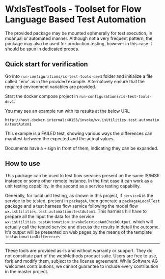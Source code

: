 # WxIsTestTools - Toolset for Flow Language Based Test Automation

The provided package may be mounted ephmerally for test execution, in moanual or automated manner.
Although not a very frequent pattern, the package may also be used for production testing, however in this case it should be spun in dedicated probes.

## Quick start for verification

Go into `run-configurations/is-test-tools-dev1` folder and initialize a file called '.env' as in the provided example. Alternatively ensure that the required environment variables are provided.

Start the docker compose project in `run-configurations/is-test-tools-dev1`.

You may see an example run with its results at the below URL

`http://host.docker.internal:40155/invoke/wx.isUtilities.test.automation/testAutom1`

This example is a FAILED test, showing various ways the differences can manifest between the expected and the actual values.

Documents have a `+` sign in front of them, indicating they can be expanded.

## How to use

This package can be used to test flow services present on the same IS/MSR instance or some other remote instance. In the first case it can work as a unit testing capability, in the second as a service testing capability.

Generally, for local unit testing, as shown in this project, if `serviceA` is the service to be tested, present in `packageA`, then generate a `packageALocalTest` package and a test harness flow service following the model flow `wx.isUtilities.test.automation:testAutom1`. This harness hill have to prepare all the input the data for the service `wx.isUtilities.testAutomation:invokeServiceAndCheckOutput`, which will actually call the tested service and discuss the results in detail the outcome. It's output will be presented on web pages by the means of the template `testAutomationDifferences`

______________________
These tools are provided as-is and without warranty or support. They do not constitute part of the webMethods product suite. Users are free to use, fork and modify them, subject to the license agreement. While Software AG welcomes contributions, we cannot guarantee to include every contribution in the master project.	
